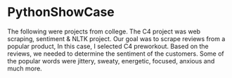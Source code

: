 # PythonShowCase
The following were projects from college.
The C4 project was web scraping, sentiment & NLTK project. 
Our goal was to scrape reviews from a popular product, In this case, I selected C4 preworkout.
Based on the reviews, we needed to determine the sentiment of the customers. Some of the popular words were jittery, sweaty, energetic, focused, anxious and much more. 
